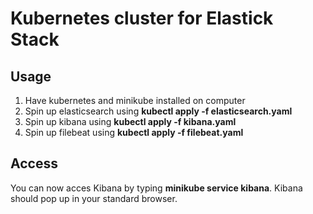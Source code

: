 # Kubernetes cluster for Elastick Stack
## Usage
1. Have kubernetes and minikube installed on computer
2. Spin up elasticsearch using **kubectl apply -f elasticsearch.yaml**
3. Spin up kibana using **kubectl apply -f kibana.yaml**
4. Spin up filebeat using **kubectl apply -f filebeat.yaml**

## Access
You can now acces Kibana by typing **minikube service kibana**.
Kibana should pop up in your standard browser.
